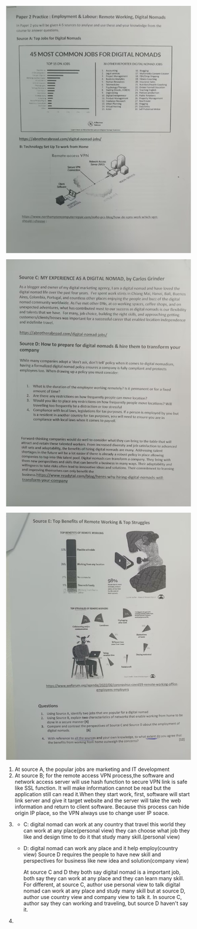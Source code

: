 ![1.jpg](1.jpg)

![](2.jpg)

![](3.jpg)

1. At source A, the popular jobs are marketing and IT development
2. At source B; for the remote access VPN process,the software and network access server will use hash function to secure VPN link is safe like SSL function. It will make information cannot be read but the application still can read it.When they start work, first, software will start link server and give it target website and the server will take the web information and return to client software. Because this process can hide origin IP place, so the VPN always use to change user IP soace.
3.
   - C: digital nomad can work at any country that travel this world
     they can work at any place(personal view)
     they can choose what job they like and design time to do it that study many skill.(personal view)
   - D: digital nomad can work any place and it help employ(country view)
     Source D requires the people to have new skill and perspectives for business like new idea and solution(company view)
     
     At source C and D they both say digital nomad is a important job, both say they can work at any place and they can learn many skill. For different, at source C, author use personal view to talk digital nomad can work at any place and study many skill but at source D, author use country view and company view to talk it. In source C, author say they can working and traveling, but source D haven't say it.
4. 

